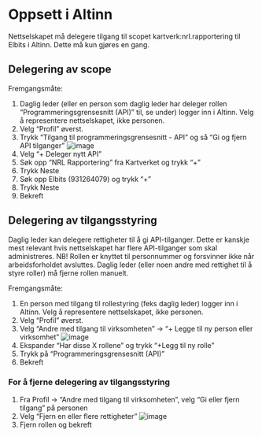 # Oppsett i Altinn
Nettselskapet må delegere tilgang til scopet kartverk:nrl.rapportering til Elbits i Altinn. Dette må kun gjøres en gang.

## Delegering av scope
Fremgangsmåte:
1. Daglig leder (eller en person som daglig leder har deleger rollen “Programmeringsgrensesnitt (API)” til, se under) logger inn i Altinn. Velg å representere nettselskapet, ikke personen.
1. Velg “Profil” øverst.
1. Trykk “Tilgang til programmeringsgrensesnitt - API” og så “Gi og fjern API tilganger”
![image](https://github.com/3lbits/nrl-docs/assets/143094107/66d71683-6ba1-4c74-ad38-9e8510804410)
1. Velg “+ Deleger nytt API”
1. Søk opp “NRL Rapportering” fra Kartverket og trykk “+”
1. Trykk Neste
1. Søk opp Elbits (931264079) og trykk “+”
1. Trykk Neste
1. Bekreft

## Delegering av tilgangsstyring
Daglig leder kan delegere rettigheter til å gi API-tilganger. Dette er kanskje mest relevant hvis nettselskapet har flere API-tilganger som skal administreres. NB! Rollen er knyttet til personnummer og forsvinner ikke når arbeidsforholdet avsluttes. Daglig leder (eller noen andre med rettighet til å styre roller) må fjerne rollen manuelt.

Fremgangsmåte:
1. En person med tilgang til rollestyring (feks daglig leder) logger inn i Altinn. Velg å representere nettselskapet, ikke personen.
1. Velg “Profil” øverst.
1. Velg “Andre med tilgang til virksomheten” → “+ Legge til ny person eller virksomhet”
![image](https://github.com/3lbits/nrl-docs/assets/143094107/ae82eca7-6c9f-4ff0-9bb1-7f90248ebadd)
1. Ekspander “Har disse X rollene” og trykk “+Legg til ny rolle”
1. Trykk på “Programmeringsgrensesnitt (API)”
1. Bekreft

### For å fjerne delegering av tilgangsstyring
1. Fra Profil → “Andre med tilgang til virksomheten”, velg “Gi eller fjern tilgang” på personen
1. Velg “Fjern en eller flere rettigheter”
![image](https://github.com/3lbits/nrl-docs/assets/143094107/f7191d64-90bb-4fc3-b038-578fdb3d6b15)
1. Fjern rollen og bekreft
